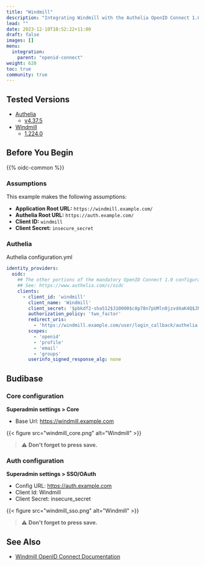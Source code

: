 ```yaml
---
title: "Windmill"
description: "Integrating Windmill with the Authelia OpenID Connect 1.0 Provider."
lead: ""
date: 2023-12-10T10:52:22+11:00
draft: false
images: []
menu:
  integration:
    parent: "openid-connect"
weight: 620
toc: true
community: true
---
```


## Tested Versions

- [Authelia]
  - [v4.37.5](https://github.com/authelia/authelia/releases/tag/v4.37.5)
- [Windmill]
  - [1.224.0](https://github.com/windmill-labs/windmill/releases/tag/v1.224.0)

## Before You Begin

{{% oidc-common %}}

### Assumptions

This example makes the following assumptions:

* __Application Root URL:__ `https://windmill.example.com/`
* __Authelia Root URL:__ `https://auth.example.com/`
* __Client ID:__ `windmill`
* __Client Secret:__ `insecure_secret`

### Authelia

Authelia configuration.yml

```yaml
identity_providers:
  oidc:
    ## The other portions of the mandatory OpenID Connect 1.0 configuration go here.
    ## See: https://www.authelia.com/c/oidc
    clients:
      - client_id: 'windmill'
        client_name: 'Windmill'
        client_secret: '$pbkdf2-sha512$310000$c8p78n7pUMln0jzvd4aK4Q$JNRBzwAo0ek5qKn50cFzzvE9RXV88h1wJn5KGiHrD0YKtZaR/nCb2CJPOsKaPK0hjf.9yHxzQGZziziccp6Yng'  # The digest of 'insecure_secret'.
        authorization_policy: 'two_factor'
        redirect_uris:
          - 'https://windmill.example.com/user/login_callback/authelia'
        scopes:
          - 'openid'
          - 'profile'
          - 'email'
          - 'groups'
        userinfo_signed_response_alg: none
```

## Budibase

### Core configuration

**Superadmin settings > Core**

- Base Url: https://windmill.example.com

{{< figure src="windmill_core.png" alt="Windmill" >}}

> ⚠️ **Don't forget to press save.**

### Auth configuration

**Superadmin settings > SSO/OAuth**

- Config URL: https://auth.example.com
- Client Id: Windmill
- Client Secret: insecure_secret

{{< figure src="windmill_sso.png" alt="Windmill" >}}

> ⚠️ **Don't forget to press save.**

## See Also

- [Windmill OpenID Connect Documentation](https://www.windmill.dev/docs/misc/setup_oauth)

[Authelia]: https://www.authelia.com
[Windmill]: https://www.windmill.dev
[OpenID Connect 1.0]: ../../openid-connect/introduction.md
